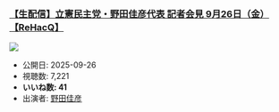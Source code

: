 ### [【生配信】立憲民主党・野田佳彦代表 記者会見 9月26日（金）【ReHacQ】](https://www.youtube.com/watch?v=gNfbbhEVnPw)
[![](https://img.youtube.com/vi/gNfbbhEVnPw/sddefault.jpg)](https://www.youtube.com/watch?v=gNfbbhEVnPw)
-   公開日: 2025-09-26
-   視聴数: 7,221
-   **いいね数: 41**
-   出演者: [野田佳彦](/rehacq_fan/people/野田佳彦 "wikilink")
